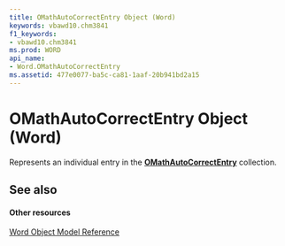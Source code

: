 ```yaml
---
title: OMathAutoCorrectEntry Object (Word)
keywords: vbawd10.chm3841
f1_keywords:
- vbawd10.chm3841
ms.prod: WORD
api_name:
- Word.OMathAutoCorrectEntry
ms.assetid: 477e0077-ba5c-ca81-1aaf-20b941bd2a15
---
```



# OMathAutoCorrectEntry Object (Word)

Represents an individual entry in the  **[OMathAutoCorrectEntry](omathautocorrectentry-object-word.md)** collection.


## See also


#### Other resources


[Word Object Model Reference](http://msdn.microsoft.com/library/object-model-word-vba-reference%28Office.15%29.aspx)


